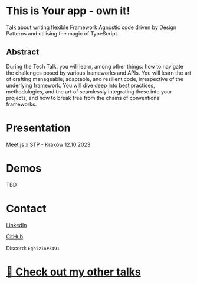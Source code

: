 # This is Your app - own it!

Talk about writing flexible Framework Agnostic code driven by Design Patterns and utilising the magic of TypeScript.

## Abstract
During the Tech Talk, you will learn, among other things: how to navigate the challenges posed by various frameworks and APIs. You will learn the art of crafting manageable, adaptable, and resilient code, irrespective of the underlying framework. You will dive deep into best practices, methodologies, and the art of seamlessly integrating these into your projects, and how to break free from the chains of conventional frameworks.

# Presentation
[Meet.js x STP - Kraków 12.10.2023](https://docs.google.com/presentation/d/1TmDsVInrHCDMJ6GHCzK3qHEmt0zk4YY8Iuds8TBnCyk/edit?usp=sharing)

# Demos
TBD

# Contact

[LinkedIn](https://www.linkedin.com/in/jacob-wasik/)

[GitHub](https://github.com/Eghizio)

Discord: `Eghizio#3491`

# [🔗 Check out my other talks](https://github.com/Eghizio/talks)
